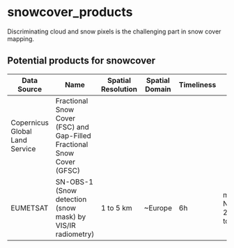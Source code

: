 # snowcover_products

Discriminating cloud and snow pixels is the challenging part in snow cover mapping. 

## Potential products for snowcover

| Data Source | Name | Spatial Resolution | Spatial Domain | Timeliness | Period | Link | More Info |
|-------------|------|--------------------|----------------|------------|--------|------|-----------|
| Copernicus Global Land Service | Fractional Snow Cover (FSC) and Gap-Filled Fractional Snow Cover (GFSC) | | | | | [Snow Cover](https://land.copernicus.eu/pan-european/biophysical-parameters/high-resolution-snow-and-ice-monitoring/snow-products/snow-cover) | Just provide information about the Sentinel-2 L1C and L2A products |
| EUMETSAT    | SN-OBS-1 (Snow detection (snow mask) by VIS/IR radiometry) | 1 to 5 km | ~Europe| 6h | mid-November 2007 - today | [Snow Products](https://hsaf.meteoam.it/Products/ProductsList?type=snow) | Format: HDF5 and PNG | 
